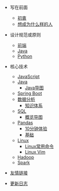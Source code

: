 <!-- docs/_sidebar.md -->
- 写在前面
  - [初衷](zh-cn/foreword/original_intention.md)
  - [想成为什么样的人](zh-cn/foreword/encourage_oneself.md)

- 设计规范或原则

  - [前端](zh-cn/norm-principle/_designPrinciplesFront.md)
  - [Java](zh-cn/norm-principle/_designPrinciplesJava.md)
  - [Python](zh-cn/norm-principle/_designPrinciplesPython.md)

- 核心技术
  - [JavaScript](zh-cn/JavaScript/guidanceJavaScript.md)
  - [Java](zh-cn/java/_javaMindMap.md)
    - [Java导图](zh-cn/java/_javaMindMap.md)
  - [Spring Boot](zh-cn/Exception/_comingSoon.md)
  - [数据分析](zh-cn/dataAnalysis/知识体系.md)
    - [知识体系](zh-cn/dataAnalysis/知识体系.md)
  - [SQL]()
    - [概览导图](zh-cn/sql/_sql_mind_map.md)
  - [Pandas](zh-cn/python/pandas.md)
    - [10分钟体验](zh-cn/python/pandas10Min.md)
    - [基础](zh-cn/python/pandasBasic.md)
  - [Linux]()
    - [Linux常用命令](zh-cn/linux/LinuxCommonCommands.md)
    - [Linux Vim](zh-cn/linux/vim.md)
  - [Hadoop](zh-cn/Exception/_comingSoon.md)
  - [Spark](zh-cn/Exception/_comingSoon.md)
- [友情链接](zh-cn/friendLink.md)
- [更新日志](zh-cn/changelog.md)
